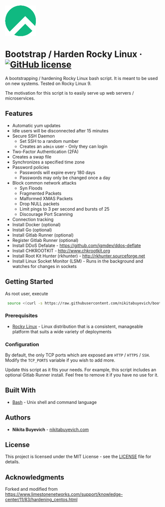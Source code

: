 ![Logo of Rocky Linux](./rocky_linux.png)

# Bootstrap / Harden Rocky Linux &middot; [![GitHub license](https://img.shields.io/badge/license-MIT-blue.svg?style=flat-square)](./LICENSE)

A bootstrapping / hardening Rocky Linux bash script. It is meant to be used on new systems. Tested on Rocky Linux 9.

The motivation for this script is to easily serve up web servers / microservices.

## Features

- Automatic yum updates
- Idle users will be disconnected after 15 minutes
- Secure SSH Daemon
  - Set SSH to a random number
  - Creates an `admin` user - Only they can login
- Two-Factor Authentication (2FA)
- Creates a swap file
- Synchronizes a specified time zone
- Password policies
  - Passwords will expire every 180 days
  - Passwords may only be changed once a day
- Block common network attacks
  - Syn Floods
  - Fragmented Packets
  - Malformed XMAS Packets
  - Drop NULL packets
  - Limit pings to 3 per second and bursts of 25
  - Discourage Port Scanning
- Connection tracking
- Install Docker (optional)
- Install Go (optional)
- Install Gitlab Runner (optional)
- Register Gitlab Runner (optional)
- Install DDoS Defalate - https://github.com/jgmdev/ddos-deflate
- Install CHKROOTKIT - http://www.chkrootkit.org
- Install Root Kit Hunter (rkhunter) - http://rkhunter.sourceforge.net
- Install Linux Socket Monitor (LSM) - Runs in the background and watches for changes in sockets

## Getting Started

As root user, execute

```bash
 source <(curl -s https://raw.githubusercontent.com/nikitabuyevich/bootstrap-rocky-linux/master/bootstrap-rocky-linux.sh)
```

### Prerequisites

- [Rocky Linux](https://rockylinux.org) - Linux distribution that is a consistent, manageable platform that suits a wide variety of deployments

### Configuration

By default, the only TCP ports which are exposed are `HTTP` / `HTTPS` / `SSH`. Modify the `TCP_PORTS` variable if you wish to add more.

Update this script as it fits your needs. For example, this script includes an optional Gitlab Runner install. Feel free to remove it if you have no use for it.

## Built With

- [Bash](https://www.gnu.org/software/bash/) - Unix shell and command language

## Authors

- **Nikita Buyevich** - [nikitabuyevich.com](https://nikitabuyevich.com/)

## License

This project is licensed under the MIT License - see the [LICENSE](./LICENSE) file for details.

## Acknowledgments

Forked and modified from https://www.limestonenetworks.com/support/knowledge-center/11/83/hardening_centos.html
